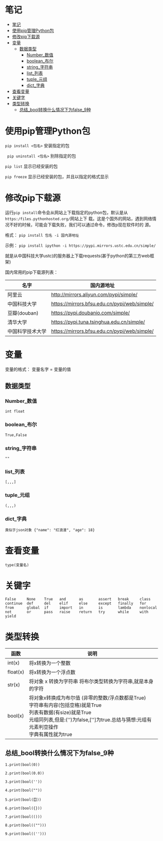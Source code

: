 # 笔记

<!-- TOC -->
* [笔记](#)
* [使用pip管理Python包](#pippython)
* [修改pip下载源](#pip)
* [变量](#)
  * [数据类型](#)
    * [Number_数值](#number_)
    * [boolean_布尔](#boolean_)
    * [string_字符串](#string_)
    * [list_列表](#list_)
    * [tuple_元组](#tuple_)
    * [dict_字典](#dict_)
* [查看变量](#)
* [关键字](#)
* [类型转换](#)
  * [总结_bool转换什么情况下为false_9种](#_boolfalse_9)
<!-- TOC -->

# 使用pip管理Python包

``pip install <包名>`` 安装指定的包

`` pip uninstall <包名>`` 别除指定的包

``pip list`` 显示已经安装的包

``pip freeze`` 显示已经安装的包，并且以指定的格式显示

# 修改pip下载源

运行``pip install``命令会从网站上下载指定的python包，默认是从``https:/files.pythonhosted.org/``网站上下
载。这是个国外的网站，遇到网络情况不好的时候，可能会下载失败，我们可以通过命令，修改p现在软件时的
源。

格式：
``pip install 包名 -i 国内源地址``

示例：
``pip install ipython -i https://pypi.mirrors.ustc.edu.cn/simple/``

就是从中国科技大学ustc)的服务器上下载requests(甚于python的第三方web框架)

国内常用的pip下载源列表：

| 名字         | 国内源地址                                        |
|------------|----------------------------------------------|
| 阿里云        | http://mirrors.aliyun.com/pypi/simple/       |
| 中国科技大学     | https://mirrors.bfsu.edu.cn/pypi/web/simple/ |
| 豆瓣(douban) | https://pypi.doubanio.com/simple/            |
| 清华大学       | https://pypi.tuna.tsinghua.edu.cn/simple/    |
| 中国科学技术大学   | https://mirrors.bfsu.edu.cn/pypi/web/simple/ |

# 变量

变量的格式： 变量名字 = 变量的值

## 数据类型

### Number_数值

    int float

### boolean_布尔
    True,False
### string_字符串

    ""

### list_列表

    [,,,]

### tuple_元组

    (,,,)

### dict_字典

    类似于json对象 {"name": "红浪漫", "age": 18}

# 查看变量
    type(变量名)

# 关键字
    False     None    True   and      as       assert   break     class 
    continue  def     del    elif     else     except   finally   for
    from      global  if     import   in       is       lambda    nonlocal
    not       or      pass   raise    return   try      while     with 
    yield

# 类型转换

| 函数       | 说明                                                                                                                                                    |
|----------|-------------------------------------------------------------------------------------------------------------------------------------------------------|
| int(x)   | 将x转换为一个整数                                                                                                                                             |
| float(x) | 将x转换为一个浮点数                                                                                                                                            |
| str(x)   | 将对象 x 转换为字符串 将布尔类型转换为字符串,就是本身的字符                                                                                                                      |
| bool(x)  | 将对象x转换成为布尔值 (非零的整数/浮点数都是True) <br/> 字符串有内容(包括空格)就是True <br/> 列表有数据(有size)就是True <br/> 元组同列表,但是:('')为false,['']为true.总结与猜想:元组有元素判空操作 <br/> 字典有属性就为true |
##   总结_bool转换什么情况下为false_9种
    1.print(bool(0))
    
    2.print(bool(0.0))
    
    3.print(bool(''))
    
    4.print(bool(""))
    
    5.print(bool(【】))
    
    6.print(bool({}))
    
    7.print(bool(()))
    
    8.print(bool(("")))
    
    9.print(bool(('')))

